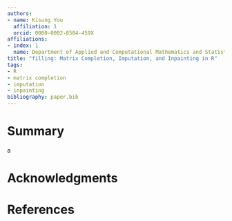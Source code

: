 ```yaml
---
authors:
- name: Kisung You
  affiliation: 1
  orcid: 0000-0002-8584-459X
affiliations:
- index: 1
  name: Department of Applied and Computational Mathematics and Statistics, University of Notre Dame
title: "filling: Matrix Completion, Imputation, and Inpainting in R"
tags:
- R
- matrix completion
- imputation
- inpainting
bibliography: paper.bib
---
```


# Summary

a

# Acknowledgments

# References
